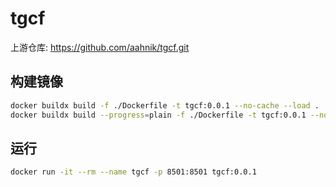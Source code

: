# tgcf

上游仓库: <https://github.com/aahnik/tgcf.git>

## 构建镜像

```bash
docker buildx build -f ./Dockerfile -t tgcf:0.0.1 --no-cache --load .
docker buildx build --progress=plain -f ./Dockerfile -t tgcf:0.0.1 --no-cache --load .
```

## 运行

```bash
docker run -it --rm --name tgcf -p 8501:8501 tgcf:0.0.1
```
